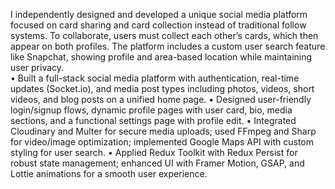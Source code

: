 I independently designed and developed a unique social media platform focused on card sharing and card collection instead of traditional follow systems. To collaborate, users must collect each other’s cards, which then appear on both profiles. The platform includes a custom user search feature like Snapchat, showing profile and area-based location while maintaining user privacy.	
•	Built a full-stack social media platform with authentication, real-time updates (Socket.io), and media post types including photos, videos, short videos, and blog posts on a unified home page.
•	Designed user-friendly login/signup flows, dynamic profile pages with user card, bio, media sections, and a functional settings page with profile edit.
•	Integrated Cloudinary and Multer for secure media uploads; used FFmpeg and Sharp for video/image optimization; implemented Google Maps API with custom styling for user search.
•	Applied Redux Toolkit with Redux Persist for robust state management; enhanced UI with Framer Motion, GSAP, and Lottie animations for a smooth user experience.
